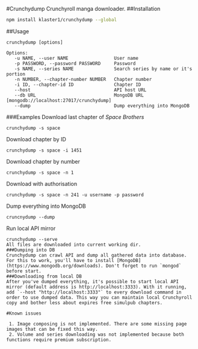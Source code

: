#Crunchydump
Crunchyroll manga downloader.
##Installation
```bash
npm install klaster1/crunchydump --global
```
##Usage
```shell
crunchydump [options]

Options:
   -u NAME, --user NAME                 User name
   -p PASSWORD, --password PASSWORD     Password
   -s NAME, --series NAME               Search series by name or it's portion
   -n NUMBER, --chapter-number NUMBER   Chapter number
   -i ID, --chapter-id ID               Chapter ID
   --host                               API host URL
   --db URL                             MongoDB URL  [mongodb://localhost:27017/crunchydump]
   --dump                               Dump everything into MongoDB
```
###Examples
Download last chapter of *Space Brothers*
```shell
crunchydump -s space
```
Download chapter by ID
```shell
crunchydump -s space -i 1451
```
Download chapter by number
```shell
crunchydump -s space -n 1
```
Download with authorisation
```shell
crunchydump -s space -n 241 -u username -p password
```
Dump everything into MongoDB
```shell
cruncnydump --dump
```
Run local API mirror
```shell
crunchydump --serve
All files are downloaded into current working dir.
###Dumping into DB
Crunchydump can crawl API and dump all gathered data into database. For this to work, you'll have to install [MongoDB](https://www.mongodb.org/downloads). Don't forget to run `mongod` before start.
###Downloading from local DB
After you've dumped everything, it's possible to start local API mirror (default address is http://localhost:3333). With it running, add `--host "http://localhost:3333"` to every download command in order to use dumped data. This way you can maintain local Crunchyroll copy and bother less about expires free simulpub chapters.

#Known issues

 1. Image composing is not implemented. There are some missing page images that can be fixed this way.
 2. Volume and series downloading was not implemented because both functions require premium subscription.
